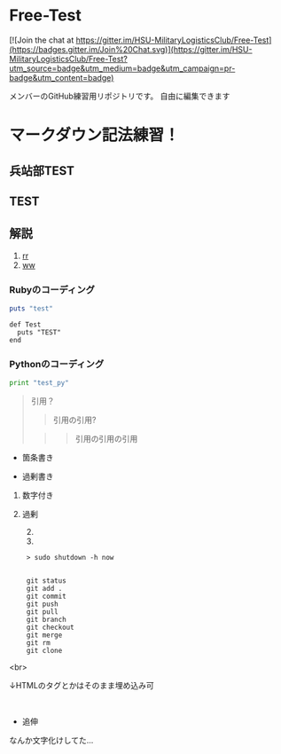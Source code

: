 Free-Test
=========

[![Join the chat at https://gitter.im/HSU-MilitaryLogisticsClub/Free-Test](https://badges.gitter.im/Join%20Chat.svg)](https://gitter.im/HSU-MilitaryLogisticsClub/Free-Test?utm_source=badge&utm_medium=badge&utm_campaign=pr-badge&utm_content=badge)

メンバーのGitHub練習用リポジトリです。
自由に編集できます


# マークダウン記法練習！

## 兵站部TEST

## TEST ##

解説
---------

1. [rr](http:// "ma")
2. [ww](http "sss")

### Rubyのコーディング

````ruby
puts "test"
````

    def Test
      puts "TEST"
    end

### Pythonのコーディング
````python
print "test_py"
````

> 引用？
>
> > 引用の引用?
>
> > > 引用の引用の引用

- 箇条書き

- 過剰書き

1. 数字付き

1. 過剰

    2.

    2.

        > sudo shutdown -h now


        git status
        git add .
        git commit
        git push
        git pull
        git branch
        git checkout
        git merge
        git rm
        git clone



<br\>

↓HTMLのタグとかはそのまま埋め込み可

<br>

- 追伸

なんか文字化けしてた…